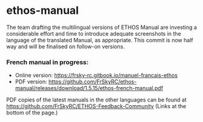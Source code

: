 # ethos-manual

The team drafting the multilingual versions of ETHOS Manual are investing a considerable effort and time to introduce adequate screenshots in the language of the translated Manual, as appropriate.
This commit is now half way and will be finalised on follow-on versions.

### French manual in progress:
- Online version: https://frsky-rc.gitbook.io/manuel-francais-ethos
- PDF version: https://github.com/FrSkyRC/ethos-manual/releases/download/1.5.15/ethos-french-manual.pdf

PDF copies of the latest manuals in the other languages can be found at
https://github.com/FrSkyRC/ETHOS-Feedback-Community
(Links at the bottom of the page.)
